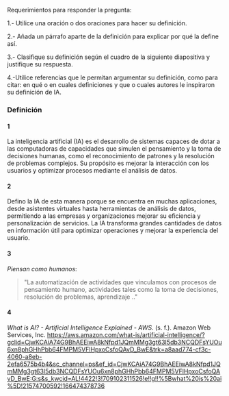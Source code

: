 Requerimientos para responder la pregunta: 

1.- Utilice una oración o dos oraciones para hacer su definición.

2.- Añada un párrafo aparte de la definición para explicar por qué la define así.

3.- Clasifique su definición según el cuadro de la siguiente diapositiva y justifique su respuesta.

4.-Utilice referencias que le permitan argumentar su definición, como para citar: en qué o en cuales definiciones y que o cuales autores le inspiraron su definición de IA.

### Definición

#### 1
La inteligencia artificial (IA) es el desarrollo de sistemas capaces de dotar a las computadoras de capacidades que simulen el pensamiento y la toma de decisiones humanas, como el reconocimiento de patrones y la resolución de problemas complejos. Su propósito es mejorar la interacción con los usuarios y optimizar procesos mediante el análisis de datos.

#### 2
Defino la IA de esta manera porque se encuentra en muchas aplicaciones, desde asistentes virtuales hasta herramientas de análisis de datos, permitiendo a las empresas y organizaciones mejorar su eficiencia y personalización de servicios. La IA transforma grandes cantidades de datos en información útil para optimizar operaciones y mejorar la experiencia del usuario.

#### 3
*Piensan como humanos*:
> "La automatización de actividades que
> vinculamos con procesos de pensamiento
> humano, actividades tales como la toma de
> decisiones, resolución de problemas, aprendizaje
> .."

#### 4
_What is AI? - Artificial Intelligence Explained - AWS_. (s. f.). Amazon Web Services, Inc. https://aws.amazon.com/what-is/artificial-intelligence/?gclid=CjwKCAiA74G9BhAEEiwA8kNfpd1JQmMMg3gt63I5db3NCQDFsYUOu6xn8phGHhPbb64FMPM5VFlHpxoCsfoQAvD_BwE&trk=a8aad774-cf3c-4060-a8eb-2efa6575b4b4&sc_channel=ps&ef_id=CjwKCAiA74G9BhAEEiwA8kNfpd1JQmMMg3gt63I5db3NCQDFsYUOu6xn8phGHhPbb64FMPM5VFlHpxoCsfoQAvD_BwE:G:s&s_kwcid=AL!4422!3!709102311526!e!!g!!%5Bwhat%20is%20ai%5D!21574700592!166474378736